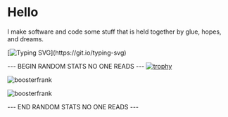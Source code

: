 <h1 align="left">Hello</h1>

I make software and code some stuff that is held together by glue, hopes, and dreams.

[![Typing SVG](https://readme-typing-svg.herokuapp.com?size=30&lines=Touch+some+grass.)](https://git.io/typing-svg)

--- BEGIN RANDOM STATS NO ONE READS ---
[![trophy](https://github-profile-trophy.vercel.app/?username=ryo-ma)](https://github.com/ryo-ma/github-profile-trophy)

![boosterfrank](https://github-readme-stats.vercel.app/api?username=boosterfrank&show_icons=true&theme=tokyonight&hide=["issues"])

![boosterfrank](https://github-readme-stats.vercel.app/api/top-langs?username=boosterfrank&show_icons=true&theme=tokyonight&layout=compact)

--- END RANDOM STATS NO ONE READS ---
